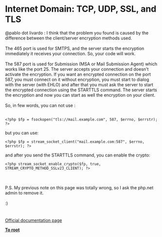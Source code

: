 # Internet Domain: TCP, UDP, SSL, and TLS



@pablo dot livardo  :  I think that the problem you found is caused by the difference between the client/server encryption methods used.<br><br>The 465 port is used for SMTPS, and the server starts the encryption immediately it receives your connection. So, your code will work.<br><br>The 587 port is used for Submission (MSA or Mail Submission Agent) which works like the port 25. The server accepts your connection and doesn&apos;t activate the encryption. If you want an encrypted connection on the port 587, you must connect on it without encryption, you must start to dialog with the server (with EHLO) and after that you must ask the server to start the encrypted connection using the STARTTLS command. The server starts the encryption and now you can start as well the encryption on your client. <br><br>So, in few words, you can not use : <br><br>

```
<?php $fp = fsockopen("tls://mail.example.com", 587, $errno, $errstr);  ?>
```
  

but you can use:

 

```
<?php $fp = stream_socket_client("mail.example.com:587", $errno, $errstr); ?>
```
  

and after you send the STARTTLS command, you can enable the crypto:



```
<?php stream_socket_enable_crypto($fp, true, STREAM_CRYPTO_METHOD_SSLv23_CLIENT); ?>
```
<br><br>P.S. My previous note on this page was totally wrong, so I ask the php.net admin to remove it.<br><br>:)  

#

[Official documentation page](https://www.php.net/manual/en/transports.inet.php)

**[To root](/README.md)**